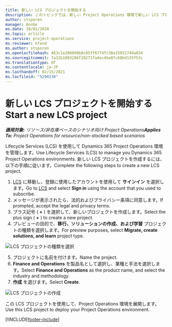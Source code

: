 ```yaml
---
title: 新しい LCS プロジェクトを開始する
description: このトピックでは、新しい Project Operations 環境で新しい LCS プロジェクトを作成する方法について説明します。
author: stsporen
manager: Annbe
ms.date: 10/01/2020
ms.topic: article
ms.service: project-operations
ms.reviewer: kfend
ms.author: stsporen
ms.openlocfilehash: 463c1e206090b8c85ff67f4fc38a15932749a834
ms.sourcegitcommit: fa32b1893286f20271fa4ec4be8fc68bd135f53c
ms.translationtype: HT
ms.contentlocale: ja-JP
ms.lasthandoff: 02/15/2021
ms.locfileid: "5290230"
---
```

# <a name="start-a-new-lcs-project"></a><span data-ttu-id="a7ee4-103">新しい LCS プロジェクトを開始する</span><span class="sxs-lookup"><span data-stu-id="a7ee4-103">Start a new LCS project</span></span>

<span data-ttu-id="a7ee4-104">_**適用対象:** リソース/非在庫ベースのシナリオ向け Project Operations_</span><span class="sxs-lookup"><span data-stu-id="a7ee4-104">_**Applies To:** Project Operations for resource/non-stocked based scenarios_</span></span>

<span data-ttu-id="a7ee4-105">Lifecycle Services (LCS) を使用して Dynamics 365 Project Operations 環境を管理します。</span><span class="sxs-lookup"><span data-stu-id="a7ee4-105">Use Lifecycle Services (LCS) to manage you Dynamics 365 Project Operations environments.</span></span> <span data-ttu-id="a7ee4-106">新しい LCS プロジェクトを作成するには、以下の手順に従います。</span><span class="sxs-lookup"><span data-stu-id="a7ee4-106">Complete the following steps to create a new LCS project.</span></span>

1. <span data-ttu-id="a7ee4-107">[LCS](https://lcs.dynamics.com/Logon/Index) に移動し、登録に使用したアカウントを使用して **サインイン** を選択します。</span><span class="sxs-lookup"><span data-stu-id="a7ee4-107">Go to [LCS](https://lcs.dynamics.com/Logon/Index) and select **Sign in** using the account that you used to subscribe.</span></span>
2. <span data-ttu-id="a7ee4-108">メッセージが表示されたら、法的およびプライバシー条項に同意します。</span><span class="sxs-lookup"><span data-stu-id="a7ee4-108">If prompted, accept the legal and privacy terms.</span></span>
3. <span data-ttu-id="a7ee4-109">プラス記号 ( **+** ) を選択して、新しいプロジェクトを作成します。</span><span class="sxs-lookup"><span data-stu-id="a7ee4-109">Select the plus sign ( **+** ) to create a new project.</span></span>
4. <span data-ttu-id="a7ee4-110">プレビューの目的で、**移行、ソリューションの作成、および学習** プロジェクトの種類を選択します。</span><span class="sxs-lookup"><span data-stu-id="a7ee4-110">For preview purposes, select **Migrate, create solutions, and learn** project type.</span></span>

  ![LCS プロジェクトの種類を選択](./media/create-lcs-1.png)

5. <span data-ttu-id="a7ee4-112">プロジェクトに名前を付けます。</span><span class="sxs-lookup"><span data-stu-id="a7ee4-112">Name the project.</span></span> 
6. <span data-ttu-id="a7ee4-113">**Finance and Operations** を製品名として選択し、業種と手法を選択します。</span><span class="sxs-lookup"><span data-stu-id="a7ee4-113">Select **Finance and Operations** as the product name, and select the industry and methodology.</span></span> 
7. <span data-ttu-id="a7ee4-114">**作成** を選びます。</span><span class="sxs-lookup"><span data-stu-id="a7ee4-114">Select **Create**.</span></span>

![LCS プロジェクトの作成](./media/create-lcs-2.png)

<span data-ttu-id="a7ee4-116">この LCS プロジェクトを使用して、Project Operations 環境を展開します。</span><span class="sxs-lookup"><span data-stu-id="a7ee4-116">Use this LCS project to deploy your Project Operations environment.</span></span>



[!INCLUDE[footer-include](../includes/footer-banner.md)]